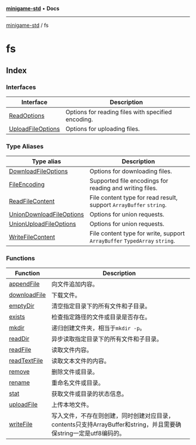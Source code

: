 [**minigame-std**](../../README.md) • **Docs**

***

[minigame-std](../../README.md) / fs

# fs

## Index

### Interfaces

| Interface | Description |
| ------ | ------ |
| [ReadOptions](interfaces/ReadOptions.md) | Options for reading files with specified encoding. |
| [UploadFileOptions](interfaces/UploadFileOptions.md) | Options for uploading files. |

### Type Aliases

| Type alias | Description |
| ------ | ------ |
| [DownloadFileOptions](type-aliases/DownloadFileOptions.md) | Options for downloading files. |
| [FileEncoding](type-aliases/FileEncoding.md) | Supported file encodings for reading and writing files. |
| [ReadFileContent](type-aliases/ReadFileContent.md) | File content type for read result, support `ArrayBuffer` `string`. |
| [UnionDownloadFileOptions](type-aliases/UnionDownloadFileOptions.md) | Options for union requests. |
| [UnionUploadFileOptions](type-aliases/UnionUploadFileOptions.md) | Options for union requests. |
| [WriteFileContent](type-aliases/WriteFileContent.md) | File content type for write, support `ArrayBuffer` `TypedArray` `string`. |

### Functions

| Function | Description |
| ------ | ------ |
| [appendFile](functions/appendFile.md) | 向文件追加内容。 |
| [downloadFile](functions/downloadFile.md) | 下载文件。 |
| [emptyDir](functions/emptyDir.md) | 清空指定目录下的所有文件和子目录。 |
| [exists](functions/exists.md) | 检查指定路径的文件或目录是否存在。 |
| [mkdir](functions/mkdir.md) | 递归创建文件夹，相当于`mkdir -p`。 |
| [readDir](functions/readDir.md) | 异步读取指定目录下的所有文件和子目录。 |
| [readFile](functions/readFile.md) | 读取文件内容。 |
| [readTextFile](functions/readTextFile.md) | 读取文本文件的内容。 |
| [remove](functions/remove.md) | 删除文件或目录。 |
| [rename](functions/rename.md) | 重命名文件或目录。 |
| [stat](functions/stat.md) | 获取文件或目录的状态信息。 |
| [uploadFile](functions/uploadFile.md) | 上传本地文件。 |
| [writeFile](functions/writeFile.md) | 写入文件，不存在则创建，同时创建对应目录，contents只支持ArrayBuffer和string，并且需要确保string一定是utf8编码的。 |
